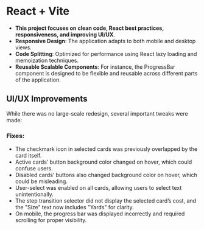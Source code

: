 # React + Vite

- **This project focuses on clean code, React best practices, responsiveness, and improving UI/UX**.
- **Responsive Design**: The application adapts to both mobile and desktop views.
- **Code Splitting**: Optimized for performance using React lazy loading and memoization techniques.
- **Reusable Scalable Components**: For instance, the ProgressBar component is designed to be flexible and reusable across different parts of the application.

## UI/UX Improvements

While there was no large-scale redesign, several important tweaks were made:

### Fixes:
- The checkmark icon in selected cards was previously overlapped by the card itself.
- Active cards’ button background color changed on hover, which could confuse users.
- Disabled cards’ buttons also changed background color on hover, which could be misleading.
- User-select was enabled on all cards, allowing users to select text unintentionally.
- The step transition selector did not display the selected card’s cost, and the "Size" text now includes "Yards" for clarity.
- On mobile, the progress bar was displayed incorrectly and required scrolling for proper visibility.